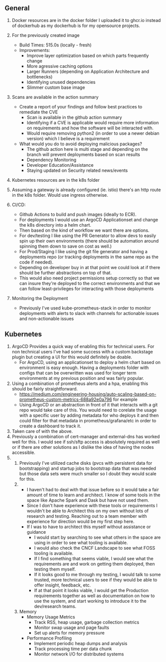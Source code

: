 ## General

1. Docker resources are in the docker folder I uploaded it to ghcr.io instead of dockerhub as my dockerhub is for my opensource projects.
2. For the previously created image

   - Build Times: 515.0s (locally - fresh)
   - Improvements:
     - Improve layer optimization based on which parts frequently change
     - More agressive caching options
     - Larger Runners (depending on Application Architecture and bottlenecks)
     - Identifying unused dependencies
     - Slimmer custom base image

3. Scans are available in the action summary

   - Create a report of your findings and follow best practices to remediate the CVE
     - Scan is available in the github action summary
     - Identifying if a CVE is applicable would require more information on requirements and how the software will be interacted with.
     - Would require removing python2 (in order to use a newer debian version) which I believe is a requirement
   - What would you do to avoid deploying malicious packages?
     - The github action here is multi stage and depending on the branch will prevent deployments based on scan results
     - Dependency Monitoring
     - Developer Education/Assistance
     - Staying updated on Security related news/events

4. Kubernetes resources are in the k8s folder
5. Assuming a gateway is already configured (ie. istio) there's an http route in the k8s folder. Would use ingress otherwise.
6. CI/CD:
   - Github Actions to build and push images (ideally to ECR).
   - For deployments I would use an ArgoCD Applicationset and change the k8s directory into a helm chart.
   - Then based on the kind of workflow we want there are options.
   - For dev/testing I like using the PR Generator to allow devs to easily spin up their own environments (there should be automation around spinning them down to save on cost as well.)
   - For Prod/Staging I like using the git file generator and having a deployments repo (or tracking deployments in the same repo as the code if needed).
   - Depending on developer buy in at that point we could look at if there should be further abstractions on top of that.
   - This would also need project permissions setup correctly so that we can insure they're deployed to the correct environments and that we can follow least-privileges for interacting with those deployments
7. Monitoring the Deployment
   - Previously I've used kube-prometheus-stack in order to monitor deployments with alerts to slack with channels for actionable issues and non-actionable issues

## Kubernetes

1. ArgoCD Provides a quick way of enabling this for technical users. For non technical users I've had some success with a custom backstage plugin but creating a UI for this would definitely be doable.
   - For ArgoCD, using an applicationset to deploy a helm chart based on environment is easy enough. Having a deployments folder with configs that can be overwritten was used for longer term environments at my previous position and was fairly popular.
2. Using a combination of prometheus alerts and a hpa, enabling this should be fairly straightforward.
   - https://medium.com/engineering-housing/auto-scaling-based-on-prometheus-custom-metrics-688a92e0a796 for example
   - Using ArgoCD or an abstraction in front of it that interacts with a git repo would take care of this. You would need to corelate the usage with a specific user by adding metadata for who deploys it and then could filter for that metadata in prometheus/grafana/etc in order to create a dashboard to track it.
3. Taken care of with the above.
4. Previously a combination of cert-manager and external-dns has worked well for this. I would see if ssh/sftp access is absolutely required as well or if there are other solutions as I dislike the idea of having the nodes accessible.
5. 1. Previously I've utilized cache disks (pvcs with persistent data for bootstrapping) and startup jobs to bootstrap data that was needed but those data sets were much smaller so I doubt they would scale for this.
   2. - I haven't had to deal with that issue before so it would take a fair amount of time to learn and architect. I know of some tools in the space like Apache Spark and Dask but have not used them.
      - Since I don't have experience with these tools or requirements I wouldn't be able to Architect this on my own without lots of research and testing. Reaching out to a team member with experience for direction would be my first step here.
      - If I was to have to architect this myself without assistance or guidance
        - I would start by searching to see what others in the space are using in order to see what tooling is available.
        - I would also check the CNCF Landscape to see what FOSS tooling is available.
        - If I find something that seems viable, I would see what the requirements are and work on getting them deployed, then testing them myself.
        - If it looks good to me through my testing, I would talk to some trusted, more technical users to see if they would be able to offer insight, feedback, etc.
        - If at that point it looks viable, I would get the Production requirements together as well as documentation on how to use the system, and start working to introduce it to the dev/research teams.
   3. Memory
      - Memory Usage Metrics
        - Track RSS, heap usage, garbage collection metrics
        - Monitor swap usage and page faults
        - Set up alerts for memory pressure
      - Performance Profiling
        - Implement periodic heap dumps and analysis
        - Track processing time per data chunk
        - Monitor network I/O for distributed systems
